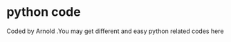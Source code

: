 # python code

Coded by Arnold  .You may get different and easy python related codes here





















